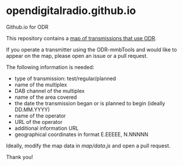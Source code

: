 # opendigitalradio.github.io
Github.io for ODR

This repository contains a [map of transmissions that use ODR](map/).

If you operate a transmitter using the ODR-mmbTools and would like to
appear on the map, please open an issue or a pull request.

The following information is needed:

 * type of transmission: test/regular/planned
 * name of the multiplex
 * DAB channel of the multiplex
 * name of the area covered
 * the date the transmission began or is planned to begin (ideally DD.MM.YYYY)
 * name of the operator
 * URL of the operator
 * additional information URL
 * geographical coordinates in format E.EEEEE, N.NNNNN

Ideally, modify the map data in *map/data.js* and open a pull request.

Thank you!
